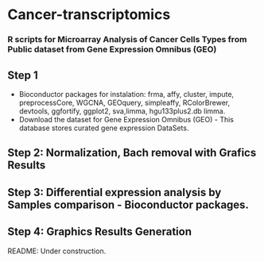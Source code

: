 # Cancer-transcriptomics

###  R scripts for Microarray Analysis of Cancer Cells Types from Public dataset from Gene Expression Omnibus (GEO)
## Step 1
   
   - Bioconductor packages for instalation: frma, affy, cluster, impute, preprocessCore, WGCNA, GEOquery, simpleaffy, RColorBrewer, devtools,
     ggfortify, ggplot2, sva,limma, hgu133plus2.db limma.
   - Download the dataset for Gene Expression Omnibus (GEO) - This database stores curated gene expression DataSets.
## Step 2: Normalization, Bach removal  with Grafics Results
## Step 3: Differential expression analysis by Samples comparison - Bioconductor packages.
## Step 4: Graphics Results Generation

README: Under construction.
